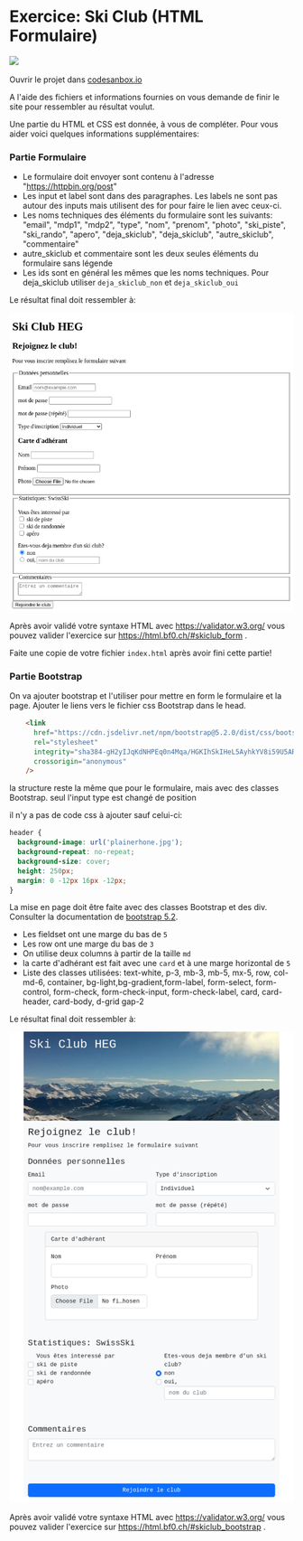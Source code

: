 # Exercice: Ski Club (HTML Formulaire)

[![](https://codesandbox.io/static/img/play-codesandbox.svg)](https://codesandbox.io/s/github/bfritscher/cours-html-exercices/tree/master/HTML_Form_SkiClub)


Ouvrir le projet dans [codesanbox.io](https://codesandbox.io/s/github/bfritscher/cours-html-exercices/tree/master/HTML_Form_SkiClub_bootstrap)

A l'aide des fichiers et informations fournies on vous demande de finir le site pour ressembler au résultat voulut.

Une partie du HTML et CSS est donnée, à vous de compléter. Pour vous aider voici quelques informations supplémentaires:

### Partie Formulaire

- Le formulaire doit envoyer sont contenu à l'adresse "https://httpbin.org/post"
- Les input et label sont dans des paragraphes. Les labels ne sont pas autour des inputs mais utilisent des for pour faire le lien avec ceux-ci.
- Les noms techniques des éléments du formulaire sont les suivants: "email", "mdp1", "mdp2", "type", "nom", "prenom", "photo", "ski_piste", "ski_rando", "apero", "deja_skiclub", "deja_skiclub", "autre_skiclub", "commentaire"
- autre_skiclub et commentaire sont les deux seules éléments du formulaire sans légende
- Les ids sont en général les mêmes que les noms techniques. Pour deja_skiclub utiliser `deja_skiclub_non` et `deja_skiclub_oui`

Le résultat final doit ressembler à:

 ![](skiclub_form.png)

Après avoir validé votre syntaxe HTML avec https://validator.w3.org/ vous pouvez valider l'exercice sur https://html.bf0.ch/#skiclub_form .

Faite une copie de votre fichier `index.html` après avoir fini cette partie!

### Partie Bootstrap

On va ajouter bootstrap et l'utiliser pour mettre en form le formulaire et la page. Ajouter le liens vers le fichier css Bootstrap dans le head.

```html
    <link
      href="https://cdn.jsdelivr.net/npm/bootstrap@5.2.0/dist/css/bootstrap.min.css"
      rel="stylesheet"
      integrity="sha384-gH2yIJqKdNHPEq0n4Mqa/HGKIhSkIHeL5AyhkYV8i59U5AR6csBvApHHNl/vI1Bx"
      crossorigin="anonymous"
    />
```

la structure reste la même que pour le formulaire, mais avec des classes Bootstrap.
seul l'input type est changé de position

il n'y a pas de code css à ajouter sauf celui-ci:
```css
header {
  background-image: url('plainerhone.jpg');
  background-repeat: no-repeat;
  background-size: cover;
  height: 250px;
  margin: 0 -12px 16px -12px;
}
```
La mise en page doit être faite avec des classes Bootstrap et des div.
Consulter la documentation de [bootstrap 5.2](https://getbootstrap.com/docs/5.2/getting-started/introduction/).

- Les fieldset ont une marge du bas de `5`
- Les row ont une marge du bas de `3`
- On utilise deux columns à partir de la taille `md`
- la carte d'adhérant est fait avec une `card` et à une marge horizontal de `5`
- Liste des classes utilisées: text-white, p-3, mb-3, mb-5, mx-5, row, col-md-6, container, bg-light,bg-gradient,form-label, form-select, form-control, form-check, form-check-input, form-check-label, card, card-header, card-body, d-grid gap-2

Le résultat final doit ressembler à:

 ![](skiclub_bootstrap.png)

Après avoir validé votre syntaxe HTML avec https://validator.w3.org/ vous pouvez valider l'exercice sur https://html.bf0.ch/#skiclub_bootstrap .
